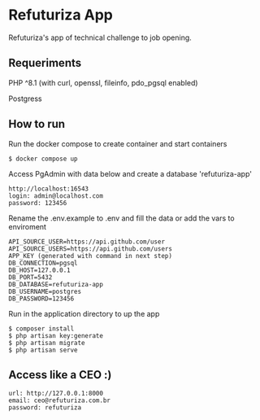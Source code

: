 # Refuturiza App

Refuturiza's app of technical challenge to job opening.

## Requeriments

PHP ^8.1 (with curl, openssl, fileinfo, pdo_pgsql enabled)

Postgress

## How to run

 Run the docker compose to create container and start containers

```
$ docker compose up
```
Access PgAdmin with data below and create a database 'refuturiza-app'

```
http://localhost:16543
login: admin@localhost.com
password: 123456
```

Rename the .env.example to .env and fill the data or add the vars to enviroment

```
API_SOURCE_USER=https://api.github.com/user
API_SOURCE_USERS=https://api.github.com/users
APP_KEY (generated with command in next step)
DB_CONNECTION=pgsql
DB_HOST=127.0.0.1
DB_PORT=5432
DB_DATABASE=refuturiza-app
DB_USERNAME=postgres
DB_PASSWORD=123456
```
 

Run in the application directory to up the app

```
$ composer install
$ php artisan key:generate
$ php artisan migrate
$ php artisan serve
```

## Access like a CEO :)

```
url: http://127.0.0.1:8000
email: ceo@refuturiza.com.br
password: refuturiza  
```
